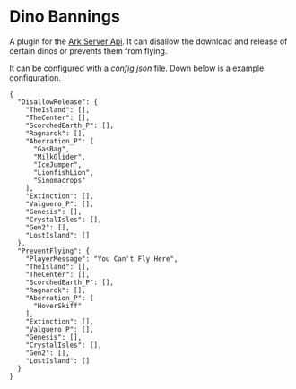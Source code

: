 # Dino Bannings
A plugin for the [Ark Server Api](https://arkserverapi.com/index.php?resources/ark-server-api.4/).
It can disallow the download and release of certain dinos or prevents them from flying.

It can be configured with a _config.json_ file. Down below is a example configuration.
```
{
  "DisallowRelease": {
    "TheIsland": [],
    "TheCenter": [],
    "ScorchedEarth_P": [],
    "Ragnarok": [],
    "Aberration_P": [
      "GasBag",
      "MilkGlider",
      "IceJumper",
      "LionfishLion",
      "Sinomacrops"
    ],
    "Extinction": [],
    "Valguero_P": [],
    "Genesis": [],
    "CrystalIsles": [],
    "Gen2": [],
    "LostIsland": []
  },
  "PreventFlying": {
    "PlayerMessage": "You Can't Fly Here",
    "TheIsland": [],
    "TheCenter": [],
    "ScorchedEarth_P": [],
    "Ragnarok": [],
    "Aberration_P": [
      "HoverSkiff"
    ],
    "Extinction": [],
    "Valguero_P": [],
    "Genesis": [],
    "CrystalIsles": [],
    "Gen2": [],
    "LostIsland": []
  }
}
```